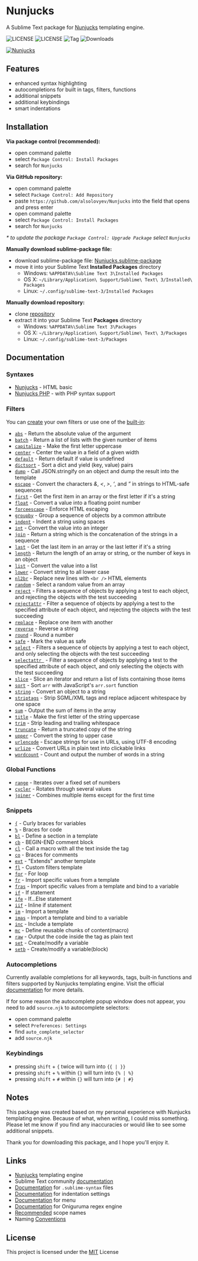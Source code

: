 # Nunjucks

A Sublime Text package for [Nunjucks](https://mozilla.github.io/nunjucks) templating engine.

![LICENSE](https://img.shields.io/badge/LICENSE-MIT-blue?style=for-the-badge)
![LICENSE](https://img.shields.io/badge/ST-Build%203092+-orange?style=for-the-badge&logo=sublime-text)
![Tag](https://img.shields.io/github/v/tag/alsolovyev/Nunjucks?style=for-the-badge&logo=github&sort=semver)
![Downloads](https://img.shields.io/packagecontrol/dt/Nunjucks?style=for-the-badge)

[![Nunjucks](http://habrastorage.org/webt/n6/v8/-h/n6v8-hsag0t0dynxp1ab0uw7jhe.jpeg)](https://github.com/alsolovyev/Nunjucks)

## Features

- enhanced syntax highlighting
- autocompletions for built in tags, filters, functions
- additional snippets
- additional keybindings
- smart indentations

## Installation

**Via package control (recommended):**

- open command palette
- select `Package Control: Install Packages`
- search for `Nunjucks`

**Via GitHub repository:**

- open command palette
- select `Package Control: Add Repository`
- paste `https://github.com/alsolovyev/Nunjucks` into the field that opens and press enter
- open command palette
- select `Package Control: Install Packages`
- search for `Nunjucks`

_* to update the package `Package Control: Upgrade Package` select `Nunjucks`_

**Manually download sublime-package file:**

- download sublime-package file: [Nunjucks.sublime-package](https://github.com/alsolovyev/Nunjucks/releases/download/v2.0.0/Nunjucks.sublime-package)
- move it into your Sublime Text **Installed Packages** directory
  - Windows: `%APPDATA%\Sublime Text 3\Installed Packages`
  - OS X: `~/Library/Application\ Support/Sublime\ Text\ 3/Installed\ Packages`
  - Linux: `~/.config/sublime-text-3/Installed Packages`

**Manually download repository:**

- clone [repository](https://github.com/alsolovyev/Nunjucks/archive/master.zip)
- extract it into your Sublime Text **Packages** directory
  - Windows: `%APPDATA%\Sublime Text 3\Packages`
  - OS X: `~/Library/Application\ Support/Sublime\ Text\ 3/Packages`
  - Linux: `~/.config/sublime-text-3/Packages`

## Documentation

### Syntaxes

- [Nunjucks](https://github.com/alsolovyev/Nunjucks/blob/master/Syntaxes/Nunjucks.sublime-syntax) - HTML basic
- [Nunjucks PHP](https://github.com/alsolovyev/Nunjucks/blob/master/Syntaxes/Nunjucks%20PHP.sublime-syntax) - with PHP syntax support

### Filters

You can [create](https://mozilla.github.io/nunjucks/api#custom-filters) your own filters or use one of the [built-in](https://mozilla.github.io/nunjucks/templating.html#builtin-filters):

- [`abs`](https://mozilla.github.io/nunjucks/templating.html#abs) - Return the absolute value of the argument
- [`batch`](https://mozilla.github.io/nunjucks/templating.html#batch) - Return a list of lists with the given number of items
- [`capitalize`](https://mozilla.github.io/nunjucks/templating.html#capitalize) - Make the first letter uppercase
- [`center`](https://mozilla.github.io/nunjucks/templating.html#center) - Center the value in a field of a given width
- [`default`](https://mozilla.github.io/nunjucks/templating.html#default-value-default-boolean) - Return default if value is undefined
- [`dictsort`](https://mozilla.github.io/nunjucks/templating.html#dictsort) - Sort a dict and yield (key, value) pairs
- [`dump`](https://mozilla.github.io/nunjucks/templating.html#dump) - Call JSON.stringify on an object and dump the result into the template
- [`escape`](https://mozilla.github.io/nunjucks/templating.html#escape-aliased-as-e) - Convert the characters *&*, *<*, *>*, *‘*, and *”* in strings to HTML-safe sequences
- [`first`](https://mozilla.github.io/nunjucks/templating.html#first) - Get the first item in an array or the first letter if it's a string
- [`float`](https://mozilla.github.io/nunjucks/templating.html#float) - Convert a value into a floating point number
- [`forceescape`](https://mozilla.github.io/nunjucks/templating.html#forceescape) - Enforce HTML escaping
- [`groupby`](https://mozilla.github.io/nunjucks/templating.html#groupby) - Group a sequence of objects by a common attribute
- [`indent`](https://mozilla.github.io/nunjucks/templating.html#indent) - Indent a string using spaces
- [`int`](https://mozilla.github.io/nunjucks/templating.html#int) - Convert the value into an integer
- [`join`](https://mozilla.github.io/nunjucks/templating.html#join) - Return a string which is the concatenation of the strings in a sequence
- [`last`](https://mozilla.github.io/nunjucks/templating.html#last) - Get the last item in an array or the last letter if it's a string
- [`length`](https://mozilla.github.io/nunjucks/templating.html#length) - Return the length of an array or string, or the number of keys in an object
- [`list`](https://mozilla.github.io/nunjucks/templating.html#list) - Convert the value into a list
- [`lower`](https://mozilla.github.io/nunjucks/templating.html#lower) - Convert string to all lower case
- [`nl2br`](https://mozilla.github.io/nunjucks/templating.html#nl2br) - Replace new lines with `<br />` HTML elements
- [`random`](https://mozilla.github.io/nunjucks/templating.html#random) - Select a random value from an array
- [`reject`](https://mozilla.github.io/nunjucks/templating.html#reject) - Filters a sequence of objects by applying a test to each object, and rejecting the objects with the test succeeding
- [`rejectattr`](https://mozilla.github.io/nunjucks/templating.html#rejectattr-only-the-single-argument-form) - Filter a sequence of objects by applying a test to the specified attribute of each object, and rejecting the objects with the test succeeding
- [`replace`](https://mozilla.github.io/nunjucks/templating.html#replace) - Replace one item with another
- [`reverse`](https://mozilla.github.io/nunjucks/templating.html#reverse) - Reverse a string
- [`round`](https://mozilla.github.io/nunjucks/templating.html#round) - Round a number
- [`safe`](https://mozilla.github.io/nunjucks/templating.html#safe) - Mark the value as safe
- [`select`](https://mozilla.github.io/nunjucks/templating.html#select) - Filters a sequence of objects by applying a test to each object, and only selecting the objects with the test succeeding
- [`selectattr `](https://mozilla.github.io/nunjucks/templating.html#selectattr-only-the-single-argument-form) - Filter a sequence of objects by applying a test to the specified attribute of each object, and only selecting the objects with the test succeeding
- [`slice`](https://mozilla.github.io/nunjucks/templating.html#slice) - Slice an iterator and return a list of lists containing those items
- [`sort`](https://mozilla.github.io/nunjucks/templating.html#sort-arr-reverse-casesens-attr) - Sort `arr` with JavaScript's `arr.sort` function
- [`string`](https://mozilla.github.io/nunjucks/templating.html#string) - Convert an object to a string
- [`striptags`](https://mozilla.github.io/nunjucks/templating.html#striptags-value-preserve_linebreaks) - Strip SGML/XML tags and replace adjacent whitespace by one space
- [`sum`](https://mozilla.github.io/nunjucks/templating.html#sum) - Output the sum of items in the array
- [`title`](https://mozilla.github.io/nunjucks/templating.html#title) - Make the first letter of the string uppercase
- [`trim`](https://mozilla.github.io/nunjucks/templating.html#trim) - Strip leading and trailing whitespace
- [`truncate`](https://mozilla.github.io/nunjucks/templating.html#truncate) - Return a truncated copy of the string
- [`upper`](https://mozilla.github.io/nunjucks/templating.html#upper) - Convert the string to upper case
- [`urlencode`](https://mozilla.github.io/nunjucks/templating.html#urlencode) - Escape strings for use in URLs, using UTF-8 encoding
- [`urlize`](https://mozilla.github.io/nunjucks/templating.html#urlize) - Convert URLs in plain text into clickable links
- [`wordcount`](https://mozilla.github.io/nunjucks/templating.html#wordcount) - Count and output the number of words in a string

### Global Functions

- [`range`](https://mozilla.github.io/nunjucks/templating.html#range-start-stop-step) - Iterates over a fixed set of numbers
- [`cycler`](https://mozilla.github.io/nunjucks/templating.html#cycler-item1-item2-itemn) - Rotates through several values
- [`joiner`](https://mozilla.github.io/nunjucks/templating.html#joiner-separator) - Combines multiple items except for the first time

### Snippets

- [`{`](https://github.com/alsolovyev/Nunjucks/blob/master/Snippets/braces.sublime-snippet) - Curly braces for variables
- [`%`](https://github.com/alsolovyev/Nunjucks/blob/master/Snippets/tag.sublime-snippet) - Braces for code
- [`bl`](https://github.com/alsolovyev/Nunjucks/blob/master/Snippets/block.sublime-snippet) - Define a section in a template
- [`cb`](https://github.com/alsolovyev/Nunjucks/blob/master/Snippets/comment_block.sublime-snippet) - BEGIN-END comment block
- [`cl`](https://github.com/alsolovyev/Nunjucks/blob/master/Snippets/call.sublime-snippet) -  Call a macro with all the text inside the tag
- [`co`](https://github.com/alsolovyev/Nunjucks/blob/master/Snippets/comment.sublime-snippet) - Braces for comments
- [`ext`](https://github.com/alsolovyev/Nunjucks/blob/master/Snippets/extends.sublime-snippet) -  "Extends" another template
- [`fl`](https://github.com/alsolovyev/Nunjucks/blob/master/Snippets/filter.sublime-snippet) - Custom filters template
- [`for`](https://github.com/alsolovyev/Nunjucks/blob/master/Snippets/for.sublime-snippet) - For loop
- [`fr`](https://github.com/alsolovyev/Nunjucks/blob/master/Snippets/import_from.sublime-snippet) - Import specific values from a template
- [`fras`](https://github.com/alsolovyev/Nunjucks/blob/master/Snippets/import_from_as.sublime-snippet) - Import specific values from a template and bind to a variable
- [`if`](https://github.com/alsolovyev/Nunjucks/blob/master/Snippets/if.sublime-snippet) - If statement
- [`ife`](https://github.com/alsolovyev/Nunjucks/blob/master/Snippets/if_else.sublime-snippet) - If...Else statement
- [`iif`](https://github.com/alsolovyev/Nunjucks/blob/dev/Snippets/if_inline.sublime-snippet) - Inline if statement
- [`im`](https://github.com/alsolovyev/Nunjucks/blob/master/Snippets/import.sublime-snippet) - Import a template
- [`imas`](https://github.com/alsolovyev/Nunjucks/blob/master/Snippets/import_as.sublime-snippet) - Import a template and bind to a variable
- [`inc`](https://github.com/alsolovyev/Nunjucks/blob/master/Snippets/include.sublime-snippet) - Include a template
- [`mc`](https://github.com/alsolovyev/Nunjucks/blob/master/Snippets/macro.sublime-snippet) - Define reusable chunks of content(macro)
- [`raw`](https://github.com/alsolovyev/Nunjucks/blob/master/Snippets/raw.sublime-snippet) - Output the code inside the tag as plain text
- [`set`](https://github.com/alsolovyev/Nunjucks/blob/master/Snippets/set.sublime-snippet) - Create/modify a variable
- [`setb`](https://github.com/alsolovyev/Nunjucks/blob/master/Snippets/set_block.sublime-snippet) - Create/modify a variable(block)

### Autocompletions

Currently available completions for all keywords, tags, built-in functions and filters supported by Nunjucks templating engine. Visit the official [documentation](https://mozilla.github.io/nunjucks/templating.html) for more details. 

If for some reason the autocomplete popup window does not appear, you need to add `source.njk` to autocomplete selectors:

- open command palette
- select `Preferences: Settings`
- find `auto_complete_selector`
- add `source.njk`

### Keybindings

- pressing `shift` + `{` twice will turn into `{{ | }}`
- pressing `shift` + `%` within `{}` will turn into `{% | %}`
- pressing `shift` + `#` within `{}` will turn into `{# | #}`

## Notes

This package was created based on my personal experience with Nunjucks templating engine. Because of what, when writing, I could miss something. Please let me know if you find any inaccuracies or would like to see some additional snippets.

Thank you for downloading this package, and I hope you'll enjoy it.

## Links

- [Nunjucks](https://mozilla.github.io/nunjucks/) templating engine
- Sublime Text community [documentation](https://docs.sublimetext.io/)
- [Documentation](https://www.sublimetext.com/docs/syntax.html) for `.sublime-syntax` files
- [Documentation](https://www.sublimetext.com/docs/indentation.html) for indentation settings
- [Documentation](https://www.sublimetext.com/docs/menus.html) for menu
- [Documentation](https://github.com/kkos/oniguruma/blob/master/doc/RE) for Oniguruma regex engine
- [Recommended](https://www.sublimetext.com/docs/3/scope_naming.html#example_syntaxes) scope names
- Naming [Conventions](https://macromates.com/manual/en/language_grammars#naming_conventions)

## License

This project is licensed under the [MIT](./LICENSE) License
